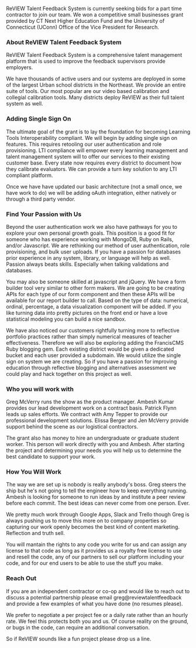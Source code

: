 ReVIEW Talent Feedback System is currently seeking bids for a  part time contractor to join our team. We won a competitive  small businesses grant provided by CT Next Higher Education Fund and the University of Connecticut (UConn) Office of the Vice President for Research.

### About ReVIEW Talent Feedback System

ReVIEW Talent Feedback System is a comprehensive talent management platform that is used to improve the feedback supervisors provide employers. 

We have thousands of active users and our systems are deployed in some of the largest Urban school districts in the Northeast. We provide an entire suite of tools. Our most popular are our video based calibration and collegial calibration tools. Many districts deploy ReVIEW as their full talent system as well. 

### Adding Single Sign On

The ultimate goal of the grant is to lay the foundation for becoming Learning Tools Interoperability compliant. We will begin by adding single sign on features. This requires retooling our user authentication and role provisioning.  LTI compliance will empower every learning management and talent management system will  to offer our services to their existing customer base. Every state now requires every district to document how they calibrate evaluators. We can provide a turn key solution to any LTI compliant platform.

Once we have have updated our basic architecture (not a small once, we have work to do) we will be adding oAuth integration, either natively or through a third party vendor. 

### Find Your Passion with Us

Beyond the user authentication work we also have pathways for you to explore your own personal growth goals. This position is a good fit for someone who has experience working with MongoDB, Ruby on Rails, and/or Javascript. We are rethinking our method of user authentication, role provisioning, and bulk user uploads. If you have a passion for databases prior experience in any system, library, or language will help as well. Passion always beats skills. Especially when talking validations and databases.

You may also be someone skilled at javascript and jQuery. We have a form builder tool very similar to other form makers. We are going to be creating APIs for each type of our form component and then these APIs will be available for our report builder to call. Based on the type of data: numerical, ordinal, percentage, a data visualization component will be added. If you like turning data into pretty pictures on the front end or have a love statistical modeling you can build a nice sandbox.

We have also noticed our customers rightfully turning more to reflective portfolio practices rather than simply numerical measures of teacher effectiveness. Therefore we will also be exploring adding the FrancisCMS Ruby blogging gem. Each existing district would be given a dedicated bucket and each user provided a subdomain. We would utilize the single sign on system we are creating. So if you have a passion for improving education through reflective blogging and alternatives assessment we could play and hack together on this project as well.

### Who you will work with

Greg McVerry runs the show as the product manager. Ambesh Kumar provides our lead development work on a contract basis. Patrick Flynn leads up sales efforts. We contract with Amy Tepper to provide our professional development solutions. Elissa Berger and Jen McVerry provide support behind the scene as our logistical contractors.

The grant also has money to hire an undergraduate or graduate student worker. This person will work directly with you and Ambesh. After starting the project and determining your needs you will help us to determine the best candidate to support your work.

### How You Will Work

The way we are set up is nobody is really anybody's boss. Greg steers the ship but he's not going to tell the engineer how to keep everything running. Ambesh is looking for someone to run ideas by and institute a peer review before each commit. The best ideas can never come from one person. Ever. 

We pretty much work through Google Apps, Slack and Trello though Greg is always pushing us to move this more on to company properties so capturing our work openly becomes the best kind of content marketing. Reflection and truth sell.

You will mantain the rights to any code you write for us and can assign any license to that code as long as it provides us a royalty free license to use and resell the code, any of our partners to sell our platform including your code, and for our end users to be able to use the stuff you make. 

### Reach Out

If you are an independent contractor or co-op and would like to reach out to discuss a potential partnership please email greg@reviewtalentfeedback and provide a few examples of what you have done (no resumes please). 

We prefer to negotiate a per project fee or a daily rate rather than an hourly rate. We feel this protects both you and us. Of course reality on the ground, or bugs in the code, can require an additional conversation. 

So if ReVIEW sounds like a fun project please drop us a line. 
